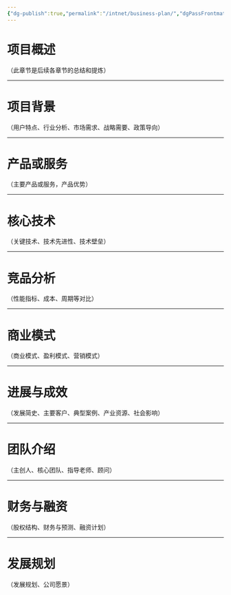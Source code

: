 ```yaml
---
{"dg-publish":true,"permalink":"/intnet/business-plan/","dgPassFrontmatter":true}
---
```


# 项目概述
（此章节是后续各章节的总结和提炼）

---

# 项目背景
（用户特点、行业分析、市场需求、战略需要、政策导向）

---

# 产品或服务
（主要产品或服务，产品优势）

---

# 核心技术
（关键技术、技术先进性、技术壁垒）

---

# 竞品分析
（性能指标、成本、周期等对比）

---

# 商业模式
（商业模式、盈利模式、营销模式）

---

# 进展与成效
（发展简史、主要客户、典型案例、产业资源、社会影响）

---
# 团队介绍
（主创人、核心团队、指导老师、顾问） 

---

# 财务与融资
（股权结构、财务与预测、融资计划）

---
# 发展规划
（发展规划、公司愿景）